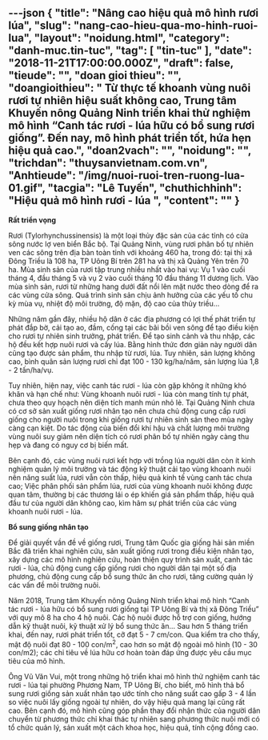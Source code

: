 ---json
{
    "title": "Nâng cao hiệu quả mô hình rươi  lúa",
    "slug": "nang-cao-hieu-qua-mo-hinh-ruoi-lua",
    "layout": "noidung.html",
    "category": "danh-muc.tin-tuc",
    "tag": [
        "tin-tuc"
    ],
    "date": "2018-11-21T17:00:00.000Z",
    "draft": false,
    "tieude": "",
    "doan gioi thieu": "",
    "doangioithieu": " Từ thực tế khoanh vùng nuôi rươi tự nhiên hiệu suất không cao, Trung tâm Khuyến nông Quảng Ninh triển khai thử nghiệm mô hình “Canh tác rươi - lúa hữu có bổ sung rươi giống”. Đến nay, mô hình phát triển tốt, hứa hẹn hiệu quả cao.",
    "doan2vach": "",
    "noidung": "",
    "trichdan": "thuysanvietnam.com.vn",
    "Anhtieude": "/img/nuoi-ruoi-tren-ruong-lua-01.gif",
    "tacgia": "Lê Tuyến",
    "chuthichhinh": "Hiệu quả mô hình rươi - lúa ",
    "__content__": ""
}
---
<p><strong>Rất tri&ecirc;̉n vọng</strong></p>

<p>Rươi (Tylorhynchussinensis) l&agrave; một loại thủy đặc sản của c&aacute;c tỉnh c&oacute; cửa s&ocirc;ng nước lợ ven biển Bắc bộ. Tại Quảng Ninh, v&ugrave;ng rươi ph&acirc;n bố tự nhi&ecirc;n ven c&aacute;c s&ocirc;ng tr&ecirc;n địa b&agrave;n to&agrave;n tỉnh với khoảng 460 ha, trong đ&oacute;: tại thị x&atilde; Đ&ocirc;ng Triều l&agrave; 108 ha, TP U&ocirc;ng B&iacute; tr&ecirc;n 281 ha v&agrave; thị x&atilde; Quảng Y&ecirc;n tr&ecirc;n 70 ha. M&ugrave;a sinh sản của rươi tập trung nhiều nhất v&agrave;o hai vụ: Vụ 1 v&agrave;o cuối th&aacute;ng 4, đầu th&aacute;ng 5 v&agrave; vụ 2 v&agrave;o cuối th&aacute;ng 10 đầu th&aacute;ng 11 dương lịch. V&agrave;o m&ugrave;a sinh sản, rươi từ những hang dưới đất nổi l&ecirc;n mặt nước theo d&ograve;ng để ra c&aacute;c v&ugrave;ng cửa s&ocirc;ng. Qu&aacute; tr&igrave;nh sinh sản chịu ảnh hưởng của c&aacute;c yếu tố chu kỳ m&ugrave;a vụ, nhiệt độ m&ocirc;i trường, độ mặn, độ cao của thủy triều...</p>

<p>Những năm gần đ&acirc;y, nhiều hộ d&acirc;n ở c&aacute;c địa phương c&oacute; lợi thế ph&aacute;t triển tự ph&aacute;t đắp bờ, cải tạo ao, đầm, cống tại c&aacute;c b&atilde;i bồi ven s&ocirc;ng để tạo điều kiện cho rươi tự nhi&ecirc;n sinh trưởng, ph&aacute;t triển. Để tạo sinh cảnh v&agrave; thu nhập, c&aacute;c hộ đều kết hợp nu&ocirc;i rươi v&agrave; cấy l&uacute;a. Bằng h&igrave;nh thức đơn giản n&agrave;y người d&acirc;n cũng tạo được sản phẩm, thu nhập từ rươi, l&uacute;a. Tuy nhi&ecirc;n, sản lượng kh&ocirc;ng cao, b&igrave;nh qu&acirc;n sản lượng rươi chỉ đạt 100 - 130 kg/ha/năm, sản lượng l&uacute;a 1,8 - 2 tấn/ha/vụ.</p>

<p>Tuy nhi&ecirc;n, hi&ecirc;̣n nay, việc canh t&aacute;c rươi - l&uacute;a c&ograve;n gặp kh&ocirc;ng &iacute;t những kh&oacute; khăn v&agrave; hạn chế như: V&ugrave;ng khoanh nu&ocirc;i rươi - l&uacute;a c&ograve;n mang t&iacute;nh tự ph&aacute;t, chưa theo quy hoạch n&ecirc;n diện t&iacute;ch manh m&uacute;n nhỏ lẻ. Tại Quảng Ninh chưa c&oacute; cơ sở sản xuất giống rươi nh&acirc;n tạo n&ecirc;n chưa chủ động cung cấp rươi giống cho người nu&ocirc;i trong khi giống rươi tự nhi&ecirc;n sinh sản theo m&ugrave;a ng&agrave;y c&agrave;ng cạn kiệt. Do t&aacute;c động của biến đổi kh&iacute; hậu v&agrave; chất lượng m&ocirc;i trường v&ugrave;ng nu&ocirc;i suy giảm n&ecirc;n diện t&iacute;ch c&oacute; rươi ph&acirc;n bố tự nhi&ecirc;n ng&agrave;y c&agrave;ng thu hẹp v&agrave; đang c&oacute; nguy cơ bị biến mất.</p>

<p>B&ecirc;n cạnh đó, c&aacute;c v&ugrave;ng nu&ocirc;i rươi kết hợp với trồng l&uacute;a người d&acirc;n c&ograve;n &iacute;t kinh nghiệm quản l&yacute; m&ocirc;i trường v&agrave; t&aacute;c động kỹ thuật cải tạo v&ugrave;ng khoanh nu&ocirc;i n&ecirc;n năng suất l&uacute;a, rươi vẫn c&ograve;n thấp, hiệu quả kinh tế v&ugrave;ng canh t&aacute;c chưa cao; Việc ph&acirc;n phối sản phẩm l&uacute;a, rươi của v&ugrave;ng khoanh nu&ocirc;i kh&ocirc;ng được quan t&acirc;m, thường bị c&aacute;c thương l&aacute;i o &eacute;p khiến gi&aacute; sản phẩm thấp, hiệu quả đầu tư của người d&acirc;n kh&ocirc;ng cao, k&igrave;m h&atilde;m sự ph&aacute;t triển của c&aacute;c v&ugrave;ng khoanh nu&ocirc;i rươi - l&uacute;a.</p>

<p><strong>Bổ sung giống nh&acirc;n tạo</strong></p>

<p>Để giải quyết vần đề về giống rươi, Trung t&acirc;m Quốc gia giống hải sản miền Bắc đ&atilde; triển khai nghi&ecirc;n cứu, sản xuất giống rươi trong điều kiện nh&acirc;n tạo, x&acirc;y dựng c&aacute;c m&ocirc; h&igrave;nh nghi&ecirc;n cứu, ho&agrave;n thiện quy tr&igrave;nh sản xuất, canh t&aacute;c rươi - l&uacute;a, chủ động cung cấp giống rươi cho người d&acirc;n tại một số địa phương, chủ động cung cấp bổ sung thức ăn cho rươi, tăng cường quản l&yacute; c&aacute;c vấn đề m&ocirc;i trường nu&ocirc;i.</p>

<p>Năm 2018, Trung t&acirc;m Khuyến n&ocirc;ng Quảng Ninh triển khai m&ocirc; h&igrave;nh &ldquo;Canh t&aacute;c rươi - l&uacute;a hữu c&oacute; bổ sung rươi giống tại TP U&ocirc;ng Bí và thị xã Đ&ocirc;ng Tri&ecirc;̀u&rdquo; với quy m&ocirc; 8 ha cho 4 hộ nu&ocirc;i. C&aacute;c hộ nu&ocirc;i được hỗ trợ con giống, hướng dẫn kỹ thuật nu&ocirc;i, kỹ thuật xử l&yacute; bổ sung thức ăn... Sau hơn 5 th&aacute;ng triển khai, đ&ecirc;́n nay, rươi phát tri&ecirc;̉n t&ocirc;́t, cỡ đạt 5 - 7 cm/con. Qua kiểm tra cho thấy, mật độ nu&ocirc;i đạt 80 - 100 con/m<sup>2</sup>, cao hơn so m&acirc;̣t đ&ocirc;̣ ngoài m&ocirc; h&igrave;nh (10 - 30 con/m2); c&aacute;c chỉ ti&ecirc;u về l&uacute;a hữu cơ ho&agrave;n to&agrave;n đ&aacute;p ứng được y&ecirc;u cầu mục ti&ecirc;u của m&ocirc; h&igrave;nh.</p>

<p>&Ocirc;ng Vũ Văn Vui, một trong những hộ triển khai m&ocirc; h&igrave;nh thử nghiệm canh t&aacute;c rươi - l&uacute;a tại phường Phương Nam, TP U&ocirc;ng B&iacute;, cho biết, m&ocirc; h&igrave;nh thả bổ sung rươi giống sản xuất nh&acirc;n tạo ước t&iacute;nh cho năng suất cao gấp 3 - 4 lần so việc nu&ocirc;i lấy giống ngo&agrave;i tự nhi&ecirc;n, do vậy hiệu quả mang lại cũng rất cao. B&ecirc;n cạnh đ&oacute;, m&ocirc; h&igrave;nh cũng g&oacute;p phần thay đổi nhận thức của người d&acirc;n chuyển từ phương thức chỉ khai th&aacute;c tự nhi&ecirc;n sang phương thức nu&ocirc;i mới c&oacute; tổ chức quản l&yacute;, sản xuất một c&aacute;ch khoa học, hiệu quả, t&iacute;nh cộng đồng cao.</p>
